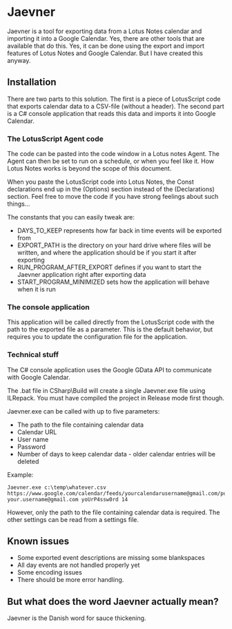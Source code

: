 # Jaevner

Jaevner is a tool for exporting data from a Lotus Notes calendar and importing it into a Google Calendar. Yes, there are other tools that are available that do this. Yes, it can be done using the export and import features of Lotus Notes and Google Calendar. But I have created this anyway.


## Installation

There are two parts to this solution. The first is a piece of LotusScript code that exports calendar data to a CSV-file (without a header). The second part is a C# console application that reads this data and imports it into Google Calendar.

### The LotusScript Agent code

The code can be pasted into the code window in a Lotus notes Agent. The Agent can then be set to run on a schedule, or when you feel like it. How Lotus Notes works is beyond the scope of this document.

When you paste the LotusScript code into Lotus Notes, the Const declarations end up in the (Options) section instead of the (Declarations) section. Feel free to move the code if you have strong feelings about such things...

The constants that you can easily tweak are:

* DAYS_TO_KEEP represents how far back in time events will be exported from
* EXPORT_PATH is the directory on your hard drive where files will be written, and where the application should be if you start it after exporting
* RUN_PROGRAM_AFTER_EXPORT defines if you want to start the Jaevner application right after exporting data
* START_PROGRAM_MINIMIZED sets how the application will behave when it is run


### The console application

This application will be called directly from the LotusScript code with the path to the exported file as a parameter. This is the default behavior, but requires you to update the configuration file for the application.


### Technical stuff

The C# console application uses the Google GData API to communicate with Google Calendar.

The .bat file in CSharp\Build will create a single Jaevner.exe file using ILRepack. You must have compiled the project in Release mode first though.

Jaevner.exe can be called with up to five parameters:

* The path to the file containing calendar data
* Calendar URL
* User name
* Password
* Number of days to keep calendar data - older calendar entries will be deleted

Example:

    Jaevner.exe c:\temp\whatever.csv https://www.google.com/calendar/feeds/yourcalendarusername@gmail.com/public/full your.username@gmail.com yoUrP4ssw0rd 14


However, only the path to the file containing calendar data is required. The other settings can be read from a settings file.


## Known issues

* Some exported event descriptions are missing some blankspaces
* All day events are not handled properly yet
* Some encoding issues
* There should be more error handling.


## But what does the word Jaevner actually mean?

Jaevner is the Danish word for sauce thickening.

